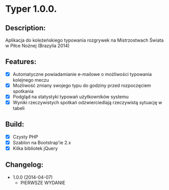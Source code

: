 # Typer 1.0.0.

## Description:
Aplikacja do koleżeńskiego typowania rozgrywek na Mistrzostwach Świata w Piłce Nożnej (Brazylia 2014)

## Features:
* [x] Automatyczne powiadamianie e-mailowe o możliwości typowania kolejnego meczu
* [x] Możliwość zmiany swojego typu do godziny przed rozpoczęciem spotkania
* [x] Podgląd na statystyki typowań użytkowników systemu
* [x] Wyniki rzeczywistych spotkań odzwierciedlają rzeczywistą sytuację w tabeli

## Build:
* [x] Czysty PHP
* [x] Szablon na Bootstrap'ie 2.x
* [x] Kilka bibliotek jQuery

## Changelog:
* 1.0.0 (2014-04-07)
  * PIERWSZE WYDANIE
